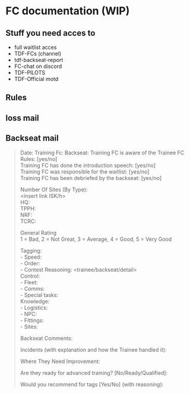 # FC documentation (WIP)
## Stuff you need acces to
- full waitlist acces
- TDF-FCs (channel)
- tdf-backseat-report
- FC-chat on discord
- TDF-PILOTS
- TDF-Official motd

 ## Rules
 
 ## loss mail
 
 ## Backseat mail
 
 > Date: 
> Training Fc:
> Backseat:
> Training FC is aware of the Trainee FC Rules: [yes/no]  
> Training FC has done the introduction speech: [yes/no]  
> Training FC was responsible for the waitlist: [yes/no]  
> Training FC has been debriefed by the backseat: [yes/no]  
>
> Number Of Sites (By Type):  
> <insert link ISK/h>  
> HQ: <all including lost contests>  
> TPPH:  
> NRF:  
> TCRC:  
> 
> General Rating  
> 1 = Bad, 2 = Not Great, 3 = Average, 4 = Good, 5 = Very Good  
> 
> Tagging:  
> \- Speed:  
> \- Order:  
> \- Contest Reasoning: <trainee/backseat/detail>  
> Control:  
> \- Fleet:  
> \- Comms:  
> \- Special tasks: <if appointed>  
> Knowledge:  
> \- Logistics:  
> \- NPC:  
> \- Fittings:  
> \- Sites:  
>
> Backseat Comments:  
>
>
> Incidents (with explanation and how the Trainee handled it):  
>  
> Where They Need Improvement:  
>
> Are they ready for advanced training? [No/Ready/Qualified]:  
>
> Would you recommend for tags [Yes/No] (with reasoning):  
 
